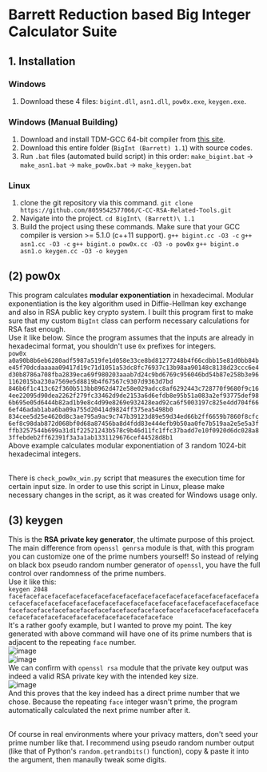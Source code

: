 # Barrett Reduction based Big Integer Calculator Suite

## 1. Installation
### Windows
 1. Download these 4 files: `bigint.dll`, `asn1.dll`, `pow0x.exe`, `keygen.exe`.
### Windows (Manual Building)
 1. Download and install TDM-GCC 64-bit compiler from [this site](https://jmeubank.github.io/tdm-gcc/download/).
 2. Download this entire folder (`BigInt (Barrett) 1.1`) with source codes.
 3. Run `.bat` files (automated build script) in this order:
   `make_bigint.bat` -> `make_asn1.bat` -> `make_pow0x.bat` -> `make_keygen.bat`
### Linux
 1. clone the git repository via this command.
   `git clone https://github.com/8059542577066/C-CC-RSA-Related-Tools.git`
 2. Navigate into the project.
   `cd BigInt\ (Barrett)\ 1.1`
 3. Build the project using these commands. Make sure that your GCC compiler is version >= 5.1.0 (c++11 support).
   `g++ bigint.cc -O3 -c`
   `g++ asn1.cc -O3 -c`
   `g++ bigint.o pow0x.cc -O3 -o pow0x`
   `g++ bigint.o asn1.o keygen.cc -O3 -o keygen`

## (2) pow0x
 This program calculates **modular exponentiation** in hexadecimal. Modular exponentiation is the key algorithm used in Diffie-Hellman key exchange and also in RSA public key crypto system. I built this program first to make sure that my custom `BigInt` class can perform necessary calculations for RSA fast enough.<br/>
 Use it like below. Since the program assumes that the inputs are already in hexadecimal format, you shouldn't use `0x` prefixes for integers.<br/>
   `pow0x a0a90b8b6eb6280adf5987a519fe1d058e33ce8bd81277248b4f66cdbb15e81d0bb84be45f70dcdaaaaa09417d19c71d1051a53dc8fc76937c13b98aa90148c8138d23ccc6e4d30b8786a708fba2839eca69f980203aaab7d24c9bd6769c956046bd54b87e258b3e961162015ba230a7569e5d8819b4f67567c9307d9363d7bd 846b6f1c413c62f360b513bb8962d472e58e029adcc8af6292443c728770f9680f9c164ee22095d90dea2262f279fc33462d9de2153a6d6efdb8e95b51a083a2ef93775def986b695e05d6444b82ad1b9e8c4d99e8269e932428ead92ca6f5003197c825e4dd704f666ef46adab1aba6ba09a755d20414d9824ff375ea5498b0 834cee5d25e4620d8c3ae795a9ac9c747b39123d89e59d34ed66b2ff6659b7860f8cfc6ef8c98dab872d068bf0d68a87456ba8d4fdd83e444efb9b50aa0fe7b519aa2e5e5a3fffb3257544b699a31d1f22521243b578c9b46d11fc1ffc37badd7e10f0920d6dc028a83ffebdeb2ff62391f3a3a1ab1331129676cef44528d8b1`<br/>
 Above example calculates modular exponentiation of 3 random 1024-bit hexadecimal integers.<br/><br/>

 There is `check_pow0x_win.py` script that measures the execution time for certain input size. In order to use this script in Linux, please make necessary changes in the script, as it was created for Windows usage only.

## (3) keygen
 This is the **RSA private key generator**, the ultimate purpose of this project. The main difference from `openssl genrsa` module is that, with this program you can customize one of the prime numbers yourself! So instead of relying on black box pseudo random number generator of `openssl`, you have the full control over randomness of the prime numbers.<br/>
 Use it like this:<br/>
   `keygen 2048 facefacefacefacefacefacefacefacefacefacefacefacefacefacefacefacefacefacefacefacefacefacefacefacefacefacefacefacefacefacefacefacefacefacefacefacefacefacefacefacefacefacefacefacefacefacefacefacefacefacefacefacefacefacefacefacefacefacefacefacefacefacefaceface`<br/>
 It's a rather goofy example, but I wanted to prove my point. The key generated with above command will have one of its prime numbers that is adjacent to the repeating `face` number.<br/>
   ![image](https://github.com/user-attachments/assets/dd8051c7-83e5-4592-a148-a79ebf277dee)<br/>
   ![image](https://github.com/user-attachments/assets/8e639945-c0fc-454f-991b-fb2867123819)<br/>
 We can confirm with `openssl rsa` module that the private key output was indeed a valid RSA private key with the intended key size.<br/>
   ![image](https://github.com/user-attachments/assets/19866b03-9edc-430c-9384-2ca758a7e97d)<br/>
 And this proves that the key indeed has a direct prime number that we chose. Because the repeating `face` integer wasn't prime, the program automatically calculated the next prime number after it.<br/><br/>

 Of course in real environments where your privacy matters, don't seed your prime number like that. I recommend using pseudo random number output (like that of Python's `random.getrandbits()` function), copy & paste it into the argument, then manaully tweak some digits.
